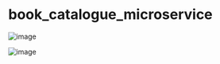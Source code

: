 # book_catalogue_microservice
![image](https://github.com/Gargi2003/book_catalogue_microservice/assets/85543629/254ed211-a605-4637-a1ce-a5ff922333ff)

![image](https://github.com/Gargi2003/book_catalogue_microservice/assets/85543629/e65713c3-1e38-4a1a-9ca8-215ea90d8ef1)
